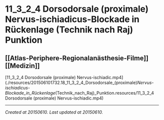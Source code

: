 # 11_3_2_4 Dorsodorsale (proximale) Nervus-ischiadicus-Blockade in Rückenlage (Technik nach Raj) Punktion
 [[Atlas-Periphere-Regionalanästhesie-Filme]] [[Medizin]] 
---



[11\_3\_2\_4 Dorsodorsale (proximale) Nervus-ischiadic.mp4](./resources/201506101732.18_11_3_2_4_Dorsodorsale_(proximale)_Nervus-ischiadicus-Blockade_in_Rückenlage_(Technik_nach_Raj)_Punktion.resources/11_3_2_4 Dorsodorsale (proximale) Nervus-ischiadic.mp4)

---

_Created at 20150610._
_Last updated at 20150610._



